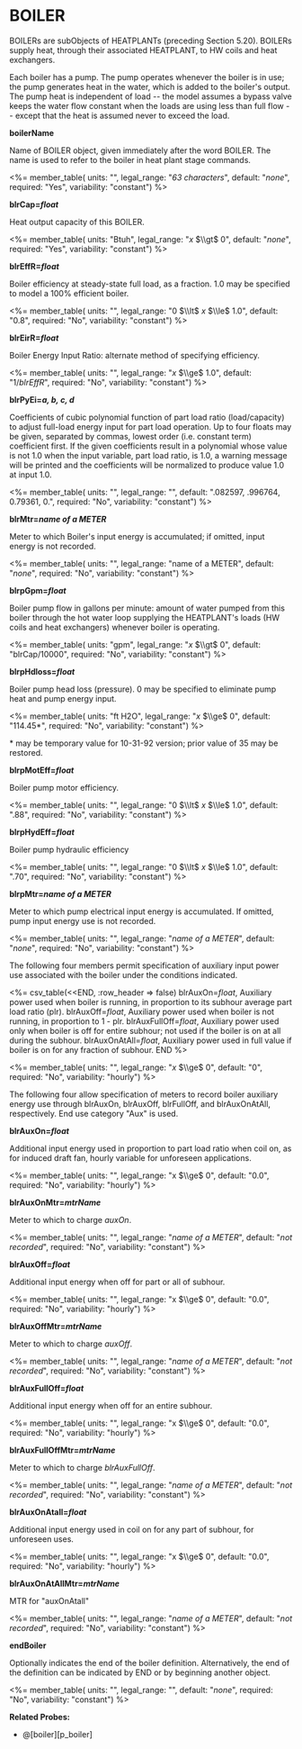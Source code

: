 # BOILER

BOILERs are subObjects of HEATPLANTs (preceding Section 5.20). BOILERs supply heat, through their associated HEATPLANT, to HW coils and heat exchangers.

Each boiler has a pump. The pump operates whenever the boiler is in use; the pump generates heat in the water, which is added to the boiler's output. The pump heat is independent of load -- the model assumes a bypass valve keeps the water flow constant when the loads are using less than full flow -- except that the heat is assumed never to exceed the load.

**boilerName**

Name of BOILER object, given immediately after the word BOILER. The name is used to refer to the boiler in heat plant stage commands.

<%= member_table(
  units: "",
  legal_range: "*63 characters*",
  default: "*none*",
  required: "Yes",
  variability: "constant") %>

**blrCap=*float***

Heat output capacity of this BOILER.

<%= member_table(
  units: "Btuh",
  legal_range: "*x* $\\gt$ 0",
  default: "*none*",
  required: "Yes",
  variability: "constant") %>

**blrEffR=*float***

Boiler efficiency at steady-state full load, as a fraction. 1.0 may be specified to model a 100% efficient boiler.

<%= member_table(
  units: "",
  legal_range: "0 $\\lt$ *x* $\\le$ 1.0",
  default: "0.8",
  required: "No",
  variability: "constant") %>

**blrEirR=*float***

Boiler Energy Input Ratio: alternate method of specifying efficiency.

<%= member_table(
  units: "",
  legal_range: "*x* $\\ge$ 1.0",
  default: "1/*blrEffR*",
  required: "No",
  variability: "constant") %>

**blrPyEi=*a, b, c, d***

Coefficients of cubic polynomial function of part load ratio (load/capacity) to adjust full-load energy input for part load operation. Up to four floats may be given, separated by commas, lowest order (i.e. constant term) coefficient first. If the given coefficients result in a polynomial whose value is not 1.0 when the input variable, part load ratio, is 1.0, a warning message will be printed and the coefficients will be normalized to produce value 1.0 at input 1.0.

<%= member_table(
  units: "",
  legal_range: "",
  default: ".082597, .996764, 0.79361, 0.",
  required: "No",
  variability: "constant") %>

**blrMtr=*name of a METER***

Meter to which Boiler's input energy is accumulated; if omitted, input energy is not recorded.

<%= member_table(
  units: "",
  legal_range: "name of a METER",
  default: "*none*",
  required: "No",
  variability: "constant") %>

**blrpGpm=*float***

Boiler pump flow in gallons per minute: amount of water pumped from this boiler through the hot water loop supplying the HEATPLANT's loads (HW coils and heat exchangers) whenever boiler is operating.

<%= member_table(
  units: "gpm",
  legal_range: "*x* $\\gt$ 0",
  default: "blrCap/10000",
  required: "No",
  variability: "constant") %>

**blrpHdloss=*float***

Boiler pump head loss (pressure). 0 may be specified to eliminate pump heat and pump energy input.

<%= member_table(
  units: "ft H2O",
  legal_range: "*x* $\\ge$ 0",
  default: "114.45\*",
  required: "No",
  variability: "constant") %>

\* may be temporary value for 10-31-92 version; prior value of 35 may be restored.

**blrpMotEff=*float***

Boiler pump motor efficiency.

<%= member_table(
  units: "",
  legal_range: "0 $\\lt$ *x* $\\le$ 1.0",
  default: ".88",
  required: "No",
  variability: "constant") %>

**blrpHydEff=*float***

Boiler pump hydraulic efficiency

<%= member_table(
  units: "",
  legal_range: "0 $\\lt$ *x* $\\le$ 1.0",
  default: ".70",
  required: "No",
  variability: "constant") %>

**blrpMtr=*name of a METER***

Meter to which pump electrical input energy is accumulated. If omitted, pump input energy use is not recorded.

<%= member_table(
  units: "",
  legal_range: "*name of a METER*",
  default: "*none*",
  required: "No",
  variability: "constant") %>

The following four members permit specification of auxiliary input power use associated with the boiler under the conditions indicated.

<%= csv_table(<<END, :row_header => false)
blrAuxOn=*float*,            Auxiliary power used when boiler is running&comma; in proportion to its subhour average part load ratio (plr).
blrAuxOff=*float*,           Auxiliary power used when boiler is not running&comma; in proportion to 1 - plr.
blrAuxFullOff=*float*,       Auxiliary power used only when boiler is off for entire subhour; not used if the boiler is on at all during the subhour.
blrAuxOnAtAll=*float*,       Auxiliary power used in full value if boiler is on for any fraction of subhour.
END
%>

<%= member_table(
  units: "",
  legal_range: "*x* $\\ge$ 0",
  default: "0",
  required: "No",
  variability: "hourly") %>

The following four allow specification of meters to record boiler auxiliary energy use through blrAuxOn, blrAuxOff, blrFullOff, and blrAuxOnAtAll, respectively. End use category "Aux" is used.

**blrAuxOn=*float***

Additional input energy used in proportion to part load ratio when coil on, as for induced draft fan, hourly variable for unforeseen applications.

<%= member_table(
  units: "",
  legal_range: "x $\\ge$ 0",
  default: "0.0",
  required: "No",
  variability: "hourly") %>

**blrAuxOnMtr=*mtrName***

Meter to which to charge *auxOn*.

<%= member_table(
  units: "",
  legal_range: "*name of a METER*",
  default: "*not recorded*",
  required: "No",
  variability: "constant") %>

**blrAuxOff=*float***

Additional input energy when off for part or all of subhour.

<%= member_table(
  units: "",
  legal_range: "x $\\ge$ 0",
  default: "0.0",
  required: "No",
  variability: "hourly") %>

**blrAuxOffMtr=*mtrName***

Meter to which to charge *auxOff*.

<%= member_table(
  units: "",
  legal_range: "*name of a METER*",
  default: "*not recorded*",
  required: "No",
  variability: "constant") %>

**blrAuxFullOff=*float***

Additional input energy when off for an entire subhour.

<%= member_table(
  units: "",
  legal_range: "x $\\ge$ 0",
  default: "0.0",
  required: "No",
  variability: "hourly") %>

**blrAuxFullOffMtr=*mtrName***

Meter to which to charge *blrAuxFullOff*.

<%= member_table(
  units: "",
  legal_range: "*name of a METER*",
  default: "*not recorded*",
  required: "No",
  variability: "constant") %>

**blrAuxOnAtall=*float***

Additional input energy used in coil on for any part of subhour, for unforeseen uses.

<%= member_table(
  units: "",
  legal_range: "x $\\ge$ 0",
  default: "0.0",
  required: "No",
  variability: "hourly") %>

**blrAuxOnAtAllMtr=*mtrName***

MTR for "auxOnAtall"

<%= member_table(
  units: "",
  legal_range: "*name of a METER*",
  default: "*not recorded*",
  required: "No",
  variability: "constant") %>

**endBoiler**

Optionally indicates the end of the boiler definition. Alternatively, the end of the definition can be indicated by END or by beginning another object.

<%= member_table(
  units: "",
  legal_range: "",
  default: "*none*",
  required: "No",
  variability: "constant") %>


**Related Probes:**

- @[boiler][p_boiler]
